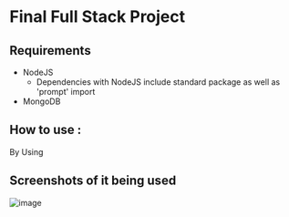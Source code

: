 # Final Full Stack Project

## Requirements

* NodeJS
  * Dependencies with NodeJS include standard package as well as 'prompt' import
* MongoDB

## How to use :

By Using

## Screenshots of it being used

![image](https://github.com/user-attachments/assets/e1d8bba5-a3bc-412e-ab88-1ccc9811bdfa)
